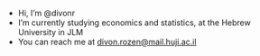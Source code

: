 - Hi, I’m @divonr
- I’m currently studying economics and statistics, at the Hebrew University in JLM
- You can reach me at divon.rozen@mail.huji.ac.il

<!---
divonr/divonr is a ✨ special ✨ repository because its `README.md` (this file) appears on your GitHub profile.
You can click the Preview link to take a look at your changes.
--->
